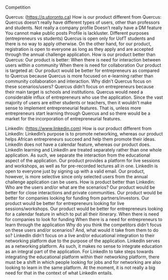 Competition

Quercus: (https://q.utoronto.ca)
How is our product different from Quercus:
Quercus doesn’t really have different types of users, other than professors and students. Not really a company profile
Doesn’t really have a DM feature
You cannot make public posts 
Profile is lackluster. 
Different purposes (entrepreneurs vs students)
Quercus is open only for UofT students and there is no way to apply otherwise. On the other hand, for our product, registration is open to everyone as long as they apply and are accepted through the annual challenge application.
How is our product better than Quercus:
	Our product is better:
When there is need for interaction between users within a community
When there is need for collaboration 
		Our product is targeted at:
Our product would be better for entrepreneurs as compared to Quercus because Quercus is more focused on e-learning rather than community collaboration and interaction.
		Why didn’t Quercus focus on these scenarios/users?
Quercus didn’t focus on entrepreneurs because their main target is schools and institutions. 
Quercus would need a considerable influx of entrepreneurs who use the application. Since the vast majority of users are either students or teachers, then it wouldn’t make sense to implement entrepreneurial features. That is, unless more entrepreneurs start learning through Quercus and so there would be a market for the incorporation of entrepreneurial features.








LinkedIn: (https://www.linkedin.com)
	How is our product different from LinkedIn:
LinkedIn’s purpose is to promote networking, whereas our product helps African entrepreneurs succeed and help them promote their ideas.
LinkedIn does not have a calendar feature, whereas our product does.
LinkedIn learning and LinkedIn are treated separately rather than one whole application. As such, we separate the interaction from the educational aspect of the application.
Our product provides a platform for live sessions and workshops, as well as for pre-recorded lectures all in one.
LinkedIn is open to everyone just by signing up with a valid email. Our product, however, is more selective since only selected users from the annual challenge application can be users.
	How is product better than Linkedin:
		Who are the users and/or what are the scenarios?
Our product would be better for close interactions and private communities.
Our product would be better for companies looking for funding from partners/investors.
Our product would be better for entrepreneurs looking for live sessions/workshops.
Our product would be better for entrepreneurs looking for a calendar feature in which to put all their itinerary.
When there is need for companies to look for funding
When there is a need for entrepreneurs to learn through the application
		Why do you think the competitors didn’t focus on these users and/or
 	scenarios? And, what would it take from them to do so?
LinkedIn didn’t focus on a live and/or educational integration to their networking platform due to the purpose of the application. LinkedIn serves as a networking platform. As such, it makes no sense to integrate education as an integral part of the application. 
For LinkedIn to take steps towards integrating the educational platform within their networking platform, there must be a shift in which people looking for jobs and for networking are also looking to learn in the same platform. At the moment, it is not really a big need for that in the context of what LinkedIn entails.


